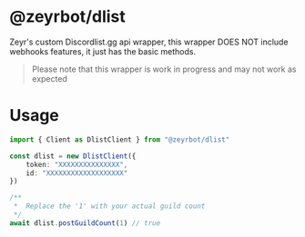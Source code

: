 # @zeyrbot/dlist
Zeyr's custom Discordlist.gg api wrapper, this wrapper DOES NOT include webhooks features, it just has the basic methods.

> Please note that this wrapper is work in progress and may not work as expected

# Usage
```ts
import { Client as DlistClient } from "@zeyrbot/dlist"

const dlist = new DlistClient({
    token: "XXXXXXXXXXXXXXX",
    id: "XXXXXXXXXXXXXXXXXXX"
})

/**
 *  Replace the '1' with your actual guild count
 */
await dlist.postGuildCount(1) // true
```
